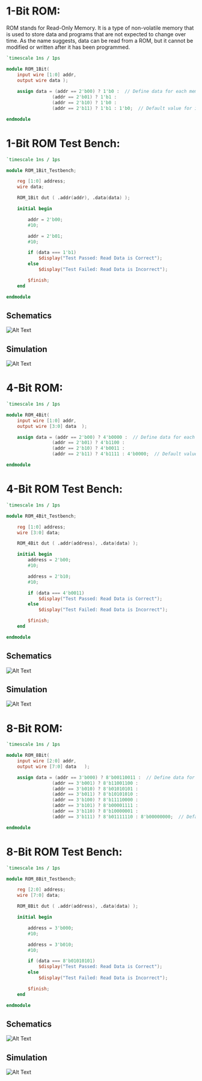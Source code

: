 # 1-Bit ROM:

ROM stands for Read-Only Memory. It is a type of non-volatile memory that is used to store data and programs that are not expected to change over time. As the name suggests, data can be read from a ROM, but it cannot be modified or written after it has been programmed.

```verilog 
`timescale 1ns / 1ps

module ROM_1Bit(
    input wire [1:0] addr,
    output wire data );
    
    assign data = (addr == 2'b00) ? 1'b0 :  // Define data for each memory location
                 (addr == 2'b01) ? 1'b1 :
                 (addr == 2'b10) ? 1'b0 :
                 (addr == 2'b11) ? 1'b1 : 1'b0;  // Default value for invalid addresses

endmodule
```

# 1-Bit ROM Test Bench:

```verilog
`timescale 1ns / 1ps

module ROM_1Bit_Testbench;

    reg [1:0] address;
    wire data;

    ROM_1Bit dut ( .addr(addr), .data(data) );

    initial begin

        addr = 2'b00;
        #10;

        addr = 2'b01;
        #10;

        if (data === 1'b1)
            $display("Test Passed: Read Data is Correct");
        else
            $display("Test Failed: Read Data is Incorrect");

        $finish;
    end

endmodule
```

## Schematics
![Alt Text](https://i.ibb.co/2d8yvcZ/1-bit-rom.png)

## Simulation
![Alt Text](https://i.ibb.co/cvj3WgS/1-bit-rom-tb.png)

# 4-Bit ROM:

```verilog
`timescale 1ns / 1ps

module ROM_4Bit(
    input wire [1:0] addr,
    output wire [3:0] data  );

    assign data = (addr == 2'b00) ? 4'b0000 :  // Define data for each memory location
                 (addr == 2'b01) ? 4'b1100 :
                 (addr == 2'b10) ? 4'b0011 :
                 (addr == 2'b11) ? 4'b1111 : 4'b0000;  // Default value for invalid addresses

endmodule
```

# 4-Bit ROM Test Bench:

```verilog
`timescale 1ns / 1ps

module ROM_4Bit_Testbench;

    reg [1:0] address;
    wire [3:0] data;

    ROM_4Bit dut ( .addr(address), .data(data) );

    initial begin
        address = 2'b00; 
        #10;

        address = 2'b10;
        #10;

        if (data === 4'b0011)
            $display("Test Passed: Read Data is Correct");
        else
            $display("Test Failed: Read Data is Incorrect");

        $finish;
    end

endmodule
```

## Schematics
![Alt Text](https://i.ibb.co/gWHpK84/4-bit-rom.png)

## Simulation
![Alt Text](https://i.ibb.co/nm7458F/4-bit-rom-tb.png)

# 8-Bit ROM:

```verilog
`timescale 1ns / 1ps

module ROM_8Bit(
    input wire [2:0] addr,
    output wire [7:0] data   ); 

    assign data = (addr == 3'b000) ? 8'b00110011 :  // Define data for each memory location
                 (addr == 3'b001) ? 8'b11001100 :
                 (addr == 3'b010) ? 8'b01010101 :
                 (addr == 3'b011) ? 8'b10101010 :
                 (addr == 3'b100) ? 8'b11110000 :
                 (addr == 3'b101) ? 8'b00001111 :
                 (addr == 3'b110) ? 8'b10000001 :
                 (addr == 3'b111) ? 8'b01111110 : 8'b00000000;  // Default value for invalid addresses

endmodule
```

# 8-Bit ROM Test Bench:

```verilog
`timescale 1ns / 1ps

module ROM_8Bit_Testbench;

    reg [2:0] address; 
    wire [7:0] data; 

    ROM_8Bit dut ( .addr(address), .data(data) );

    initial begin

        address = 3'b000;
        #10;

        address = 3'b010;  
        #10;

        if (data === 8'b01010101)
            $display("Test Passed: Read Data is Correct");
        else
            $display("Test Failed: Read Data is Incorrect");

        $finish;
    end

endmodule
```

## Schematics
![Alt Text](https://i.ibb.co/93f6p3H/8-bit-rom.png)

## Simulation
![Alt Text](https://i.ibb.co/4mVJYw6/8-bit-rom-tb.png)
